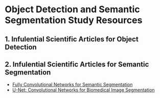 # Object Detection and Semantic Segmentation Study Resources

## 1. Infulential Scientific Articles for Object Detection


## 2. Infulential Scientific Articles for Semantic Segmentation

* [Fully Convolutional Networks for Semantic Segmentation](https://arxiv.org/pdf/1411.4038.pdf)
* [U-Net: Convolutional Networks for Biomedical Image Segmentation](https://arxiv.org/pdf/1505.04597.pdf)

